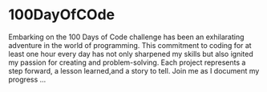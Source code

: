 # 100DayOfCOde
Embarking on the 100 Days of Code challenge has been an exhilarating adventure in the world of programming. This commitment to coding for at least one hour every day has not only sharpened my skills but also ignited my passion for creating and problem-solving. Each project represents a step forward, a lesson learned,and a story to tell. Join me as I document my progress ...
 
